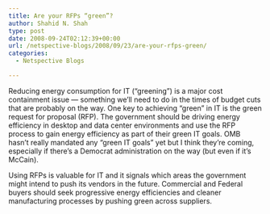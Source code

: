 ```yaml
---
title: Are your RFPs “green”?
author: Shahid N. Shah
type: post
date: 2008-09-24T02:12:39+00:00
url: /netspective-blogs/2008/09/23/are-your-rfps-green/
categories:
  - Netspective Blogs

---
```

Reducing energy consumption for IT (&#8220;greening&#8221;) is a major cost containment issue &#8212; something we&#8217;ll need to do in the times of budget cuts that are probably on the way. One key to achieving &#8220;green&#8221; in IT is the green request for proposal (RFP). The government should be driving energy efficiency in desktop and data center environments and use the RFP process to gain energy efficiency as part of their green IT goals. OMB hasn&#8217;t really mandated any &#8220;green IT goals&#8221; yet but I think they&#8217;re coming, especially if there&#8217;s a Democrat administration on the way (but even if it&#8217;s McCain).

Using RFPs is valuable for IT and it signals which areas the government might intend to push its vendors in the future. Commercial and Federal buyers should seek progressive energy efficiencies and cleaner manufacturing processes by pushing green across suppliers.
